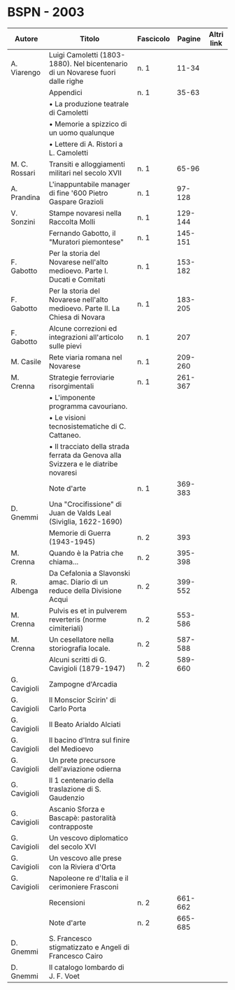 # BSPN - 2003

| Autore        | Titolo                                                                             | Fascicolo | Pagine  | Altri link |
|---------------|------------------------------------------------------------------------------------|-----------|---------|------------|
| A. Viarengo   | Luigi Camoletti (1803-1880). Nel bicentenario di un Novarese fuori dalle righe     | n. 1      | 11-34   |            |
|               | Appendici                                                                          | n. 1      | 35-63   |            |
|               | • La produzione teatrale di Camoletti                                              |           |         |            |
|               | • Memorie a spizzico di un uomo qualunque                                          |           |         |            |
|               | • Lettere di A. Ristori a L. Camoletti                                             |           |         |            |
| M. C. Rossari | Transiti e alloggiamenti militari nel secolo XVII                                  | n. 1      | 65-96   |            |
| A. Prandina   | L'inappuntabile manager di fine '600 Pietro Gaspare Grazioli                       | n. 1      | 97-128  |            |
| V. Sonzini    | Stampe novaresi nella Raccolta Molli                                               | n. 1      | 129-144 |            |
|               | Fernando Gabotto, il "Muratori piemontese"                                         | n. 1      | 145-151 |            |
| F. Gabotto    | Per la storia del Novarese nell'alto medioevo. Parte I. Ducati e Comitati          | n. 1      | 153-182 |            |
| F. Gabotto    | Per la storia del Novarese nell'alto medioevo. Parte II. La Chiesa di Novara       | n. 1      | 183-205 |            |
| F. Gabotto    | Alcune correzioni ed integrazioni all'articolo sulle pievi                         | n. 1      | 207     |            |
| M. Casile     | Rete viaria romana nel Novarese                                                    | n. 1      | 209-260 |            |
| M. Crenna     | Strategie ferroviarie risorgimentali                                               | n. 1      | 261-367 |            |
|               | • L'imponente programma cavouriano.                                                |           |         |            |
|               | • Le visioni tecnosistematiche di C. Cattaneo.                                     |           |         |            |
|               | • Il tracciato della strada ferrata da Genova alla Svizzera e le diatribe novaresi |           |         |            |
|               | Note d'arte                                                                        | n. 1      | 369-383 |            |
| D. Gnemmi     | Una "Crocifissione" di Juan de Valds Leal (Siviglia, 1622-1690)                    |           |         |            |
|               | Memorie di Guerra (1943-1945)                                                      | n. 2      | 393     |            |
| M. Crenna     | Quando è la Patria che chiama...                                                   | n. 2      | 395-398 |            |
| R. Albenga    | Da Cefalonia a Slavonski amac. Diario di un reduce della Divisione Acqui           | n. 2      | 399-552 |            |
| M. Crenna     | Pulvis es et in pulverem reverteris (norme cimiteriali)                            | n. 2      | 553-586 |            |
| M. Crenna     | Un cesellatore nella storiografia locale.                                          | n. 2      | 587-588 |            |
|               | Alcuni scritti di G. Cavigioli (1879-1947)                                         | n. 2      | 589-660 |            |
| G. Cavigioli  | Zampogne d'Arcadia                                                                 |           |         |            |
| G. Cavigioli  | Il Monscior Scirin' di Carlo Porta                                                 |           |         |            |
| G. Cavigioli  | Il Beato Arialdo Alciati                                                           |           |         |            |
| G. Cavigioli  | Il bacino d'Intra sul finire del Medioevo                                          |           |         |            |
| G. Cavigioli  | Un prete precursore dell'aviazione odierna                                         |           |         |            |
| G. Cavigioli  | Il 1 centenario della traslazione di S. Gaudenzio                                  |           |         |            |
| G. Cavigioli  | Ascanio Sforza e Bascapè: pastoralità contrapposte                                 |           |         |            |
| G. Cavigioli  | Un vescovo diplomatico del secolo XVI                                              |           |         |            |
| G. Cavigioli  | Un vescovo alle prese con la Riviera d'Orta                                        |           |         |            |
| G. Cavigioli  | Napoleone re d'Italia e il cerimoniere Frasconi                                    |           |         |            |
|               | Recensioni                                                                         | n. 2      | 661-662 |            |
|               | Note d'arte                                                                        | n. 2      | 665-685 |            |
| D. Gnemmi     | S. Francesco stigmatizzato e Angeli di Francesco Cairo                             |           |         |            |
| D. Gnemmi     | Il catalogo lombardo di J. F. Voet                                                 |           |         |            |
